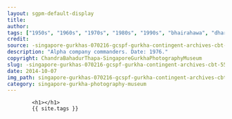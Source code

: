 ```yaml
---
layout: sgpm-default-display
title: 
author: 
tags: ["1950s", "1960s", "1970s", "1980s", "1990s", "bhairahawa", "dharan", "gurkhas", "kathmandu", "nepal", "pokhara", "singapore", "singapore gurkha archive", "singapore gurkha old photographs", "singapore gurkha photography museum", "singapore gurkhas"]
credit: 
source: -singapore-gurkhas-070216-gcspf-gurkha-contingent-archives-cbt-55
description: "Alpha company commanders. Date: 1976."
copyright: ChandraBahadurThapa-SingaporeGurkhaPhotographyMuseum
slug: -singapore-gurkhas-070216-gcspf-gurkha-contingent-archives-cbt-55
date: 2014-10-07
img_path: singapore-gurkhas-070216-gcspf-gurkha-contingent-archives-cbt-55.jpg
category: singapore-gurkha-photography-museum
---
```

	 		

	 		<h1></h1>
	 		{{ site.tags }}
	 		
